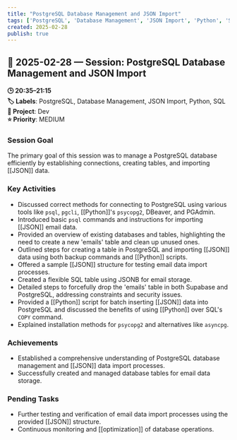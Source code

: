```yaml
---
title: "PostgreSQL Database Management and JSON Import"
tags: ['PostgreSQL', 'Database Management', 'JSON Import', 'Python', 'SQL']
created: 2025-02-28
publish: true
---
```


## 📅 2025-02-28 — Session: PostgreSQL Database Management and JSON Import

**🕒 20:35–21:15**  
**🏷️ Labels**: PostgreSQL, Database Management, JSON Import, Python, SQL  
**📂 Project**: Dev  
**⭐ Priority**: MEDIUM  


### Session Goal
The primary goal of this session was to manage a PostgreSQL database efficiently by establishing connections, creating tables, and importing [[JSON]] data.

### Key Activities
- Discussed correct methods for connecting to PostgreSQL using various tools like `psql`, `pgcli`, [[Python]]'s `psycopg2`, DBeaver, and PGAdmin.
- Introduced basic `psql` commands and instructions for importing [[JSON]] email data.
- Provided an overview of existing databases and tables, highlighting the need to create a new 'emails' table and clean up unused ones.
- Outlined steps for creating a table in PostgreSQL and importing [[JSON]] data using both backup commands and [[Python]] scripts.
- Offered a sample [[JSON]] structure for testing email data import processes.
- Created a flexible SQL table using JSONB for email storage.
- Detailed steps to forcefully drop the 'emails' table in both Supabase and PostgreSQL, addressing constraints and security issues.
- Provided a [[Python]] script for batch inserting [[JSON]] data into PostgreSQL and discussed the benefits of using [[Python]] over SQL's `COPY` command.
- Explained installation methods for `psycopg2` and alternatives like `asyncpg`.

### Achievements
- Established a comprehensive understanding of PostgreSQL database management and [[JSON]] data import processes.
- Successfully created and managed database tables for email data storage.

### Pending Tasks
- Further testing and verification of email data import processes using the provided [[JSON]] structure.
- Continuous monitoring and [[optimization]] of database operations.

